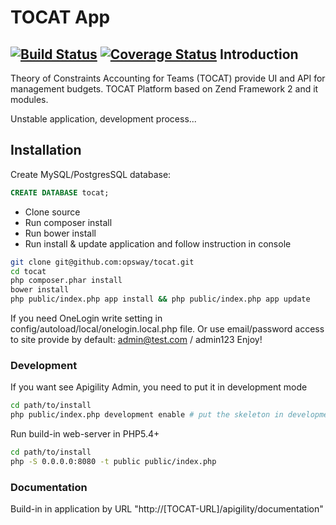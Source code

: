 TOCAT App
=======================
[![Build Status](https://travis-ci.org/opsway/tocat-opsdesk-platform.svg)](https://travis-ci.org/opsway/tocat-opsdesk-platform)
[![Coverage Status](https://coveralls.io/repos/opsway/tocat/badge.png)](https://coveralls.io/r/opsway/tocat)
Introduction
------------
Theory of Constraints Accounting for Teams (TOCAT) provide UI and API for management budgets.
TOCAT Platform based on Zend Framework 2 and it modules.

Unstable application, development process...

Installation
------------

Create MySQL/PostgresSQL database:
```sql
CREATE DATABASE tocat;
```

 - Clone source 
 - Run composer install
 - Run bower install
 - Run install & update application and follow instruction in console
```bash
git clone git@github.com:opsway/tocat.git
cd tocat
php composer.phar install
bower install
php public/index.php app install && php public/index.php app update
```

If you need OneLogin write setting in config/autoload/local/onelogin.local.php file.
Or use email/password access to site provide by default: admin@test.com / admin123
Enjoy!

### Development

If you want see Apigility Admin, you need to put it in development mode

```bash
cd path/to/install
php public/index.php development enable # put the skeleton in development mode
```

Run build-in web-server in PHP5.4+

```bash
cd path/to/install
php -S 0.0.0.0:8080 -t public public/index.php
```


### Documentation

Build-in in application by URL "http://[TOCAT-URL]/apigility/documentation"
